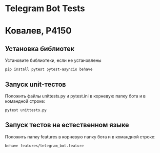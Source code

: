 # Telegram Bot Tests
# Ковалев, P4150
## Установка библиотек
Установите библиотеки, если не установлены
```
pip install pytest pytest-asyncio behave
```
## Запуск unit-тестов
Положить файлы unittests.py и pytest.ini в корневую папку бота и в командной строке:
```
pytest unittests.py
```
## Запуск тестов на естественном языке
Положить папку features в корневую папку бота и в командной строке:
```
behave features/telegram_bot.feature
```